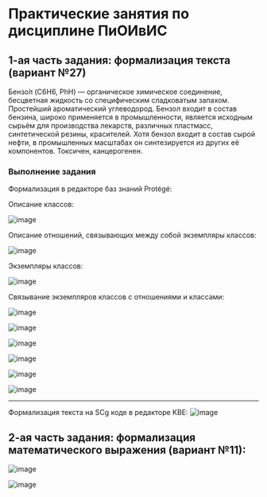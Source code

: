 
# Практические занятия по дисциплине ПиОИвИС
## 1-ая часть задания: формализация текста (вариант №27)
Бензо́л (C6H6, PhH) — органическое химическое соединение, бесцветная жидкость со
специфическим сладковатым запахом. Простейший ароматический углеводород. Бензол входит
в состав бензина, широко применяется в промышленности, является исходным сырьём для
производства лекарств, различных пластмасс, синтетической резины, красителей. Хотя бензол
входит в состав сырой нефти, в промышленных масштабах он синтезируется из других её
компонентов. Токсичен, канцерогенен.
### Выполнение задания
Формализация в редакторе баз знаний Protégé:

Описание классов:

![image](https://github.com/iis-32170x/RPIIS/assets/148707516/201ac8ca-f917-4071-b9ec-986745c637e4)

Описание отношений, связывающих между собой экземпляры классов:

![image](https://github.com/iis-32170x/RPIIS/assets/148707516/ca03b0d2-d80c-4846-8d67-2359530ee8e0)

Экземпляры классов:

![image](https://github.com/iis-32170x/RPIIS/assets/148707516/24c04b47-5dee-4fcf-8f1f-d9626c41877a)

Связывание экземпляров классов с отношениями и классами:

![image](https://github.com/iis-32170x/RPIIS/assets/148707516/a6a99216-d3e2-4233-9f84-7a30d09d8959)

![image](https://github.com/iis-32170x/RPIIS/assets/148707516/4079b206-05b3-4e35-97c1-871ebd88638d)

![image](https://github.com/iis-32170x/RPIIS/assets/148707516/9eda8d51-27f7-49ed-b68f-ead1a224bc99)

![image](https://github.com/iis-32170x/RPIIS/assets/148707516/cad53a61-6a97-41a5-8e58-70298912ef1b)

![image](https://github.com/iis-32170x/RPIIS/assets/148707516/25e460fc-c2a1-4da5-804b-9b86e6395e71)

![image](https://github.com/iis-32170x/RPIIS/assets/148707516/3f7f43d0-14d1-4486-9415-cf7a33b0781f)

---

Формализация текста на SCg коде в редакторе KBE:
![image](https://github.com/iis-32170x/RPIIS/assets/148707516/8e65cc69-dbb0-48bf-a081-975506dc4176)

## 2-ая часть задания: формализация математического выражения (вариант №11):
![image](https://github.com/iis-32170x/RPIIS/assets/148707516/0a901be0-5cb5-4fce-acb8-e4585d8c2616)

![image](https://github.com/iis-32170x/RPIIS/assets/148707516/5065f52d-8cf2-474a-bd26-badba6c1f81a)
